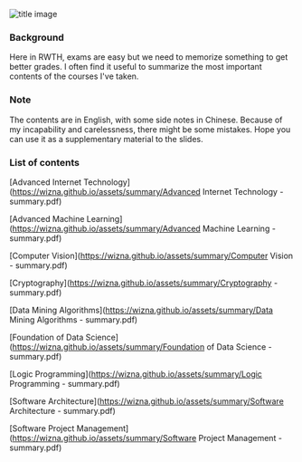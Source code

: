 ![title image](https://i.ytimg.com/vi/CLu_ilApr2A/maxresdefault.jpg)

### Background

Here in RWTH, exams are easy but we need to memorize something to get better grades. I often find it useful to summarize the most important contents of the courses I've taken.

### Note

The contents are in English, with some side notes in Chinese. Because of my incapability and carelessness, there might be some mistakes. Hope you can use it as a supplementary material to the slides.

### List of contents

[Advanced Internet Technology](https://wizna.github.io/assets/summary/Advanced Internet Technology - summary.pdf)

[Advanced Machine Learning](https://wizna.github.io/assets/summary/Advanced Machine Learning - summary.pdf)

[Computer Vision](https://wizna.github.io/assets/summary/Computer Vision - summary.pdf)

[Cryptography](https://wizna.github.io/assets/summary/Cryptography - summary.pdf)

[Data Mining Algorithms](https://wizna.github.io/assets/summary/Data Mining Algorithms - summary.pdf)

[Foundation of Data Science](https://wizna.github.io/assets/summary/Foundation of Data Science - summary.pdf)

[Logic Programming](https://wizna.github.io/assets/summary/Logic Programming - summary.pdf)

[Software Architecture](https://wizna.github.io/assets/summary/Software Architecture - summary.pdf)

[Software Project Management](https://wizna.github.io/assets/summary/Software Project Management - summary.pdf)

